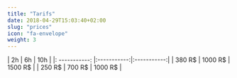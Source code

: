 ```yaml
---
title: "Tarifs"
date: 2018-04-29T15:03:40+02:00
slug: "prices"
icon: "fa-envelope"
weight: 3
---
```



| 2h            | 6h          | 10h         |
|: -----------: |:-----------:|:-----------:| 
|   380 R$      | 1000 R$     | 1500 R$     |
| 250 R$        | 700 R$      |  1000 R$    |

